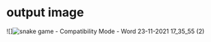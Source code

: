 # output image #
![]![snake game  -  Compatibility Mode - Word 23-11-2021 17_35_55 (2)](https://user-images.githubusercontent.com/94300992/143021865-6f73c2a0-5b1e-4069-b0bc-8f9ab68e88d1.png)

